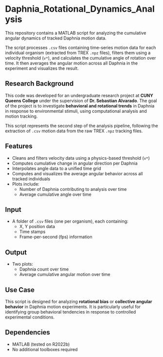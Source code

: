 # Daphnia_Rotational_Dynamics_Analysis

This repository contains a MATLAB script for analyzing the cumulative angular dynamics of tracked Daphnia motion data.

The script processes `.csv` files containing time-series motion data for each individual organism (extracted from TREX `.npz` files), filters them using a velocity threshold (`v*`), and calculates the cumulative angle of rotation over time. It then averages the angular motion across all Daphnia in the experiment and visualizes the result.

## Research Background

This code was developed for an undergraduate research project at **CUNY Queens College** under the supervision of **Dr. Sebastian Alvarado**. The goal of the project is to investigate **behavioral and rotational trends** in Daphnia in response to environmental stimuli, using computational analysis and motion tracking.

This script represents the second step of the analysis pipeline, following the extraction of `.csv` motion data from the raw TREX `.npz` tracking files.

## Features

- Cleans and filters velocity data using a physics-based threshold (`v*`)
- Computes cumulative change in angular direction per Daphnia
- Interpolates angle data to a unified time grid
- Computes and visualizes the average angular behavior across all tracked individuals
- Plots include:
  - Number of Daphnia contributing to analysis over time
  - Average cumulative angle over time

## Input

- A folder of `.csv` files (one per organism), each containing:
  - X, Y position data
  - Time stamps
  - Frame-per-second (fps) information

## Output

- Two plots:
  - Daphnia count over time
  - Average cumulative angular motion over time

## Use Case

This script is designed for analyzing **rotational bias** or **collective angular behavior** in Daphnia motion experiments. It is particularly useful for identifying group behavioral tendencies in response to controlled experimental conditions.

## Dependencies

- MATLAB (tested on R2022b)
- No additional toolboxes required
